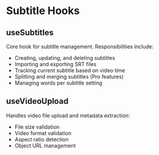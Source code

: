 # Subtitle Hooks

## useSubtitles

Core hook for subtitle management. Responsibilities include:

- Creating, updating, and deleting subtitles
- Importing and exporting SRT files
- Tracking current subtitle based on video time
- Splitting and merging subtitles (Pro features)
- Managing words per subtitle setting

## useVideoUpload

Handles video file upload and metadata extraction:

- File size validation
- Video format validation
- Aspect ratio detection
- Object URL management
